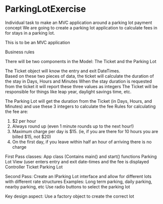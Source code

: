 # ParkingLotExercise
Individual task to make an MVC application around a parking lot payment concept
We are going to create a parking lot application to calculate fees in for stays in a parking lot.

This is to be an MVC application

Business rules

There will be two components in the Model:  The Ticket and the Parking Lot

The Ticket object will know the entry and exit DateTimes.  
Based on these two pieces of data, the ticket will calculate the duration of the stay in Days, Hours and Minutes
When the stay duration is requested from the ticket it will report these three values as integers
The Ticket will be responsible for things like leap year, daylight savings time, etc.

The Parking Lot will get the duration from the Ticket (in Days, Hours, and Minutes) and use these 3 integers to calculate the fee
Rules for calculating the fee are:
1.  $2 per hour
2.  Always round up (even 1 minute rounds up to the next hour!)
3.  Maximum charge per day is $15.  (ie, if you are there for 10 hours you are billed $15, not $20)
4.  On the first day, if you leave within half an hour of arriving there is no charge

First Pass classes:
App class (Contains main() and start() functions
Parking Lot View (user enters entry and exit date-times and the fee is displayed
Controller
Ticket
Parking Lot

Second Pass:
Create an IParking Lot interface and allow for different lots with different rate structures
Examples:  Long term parking, daily parking, nearby parking, etc
Use radio buttons to select the parking lot

Key design aspect:  Use a factory object to create the correct lot
